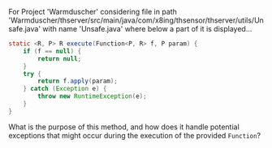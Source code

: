 For Project 'Warmduscher' considering file in path 'Warmduscher/thserver/src/main/java/com/x8ing/thsensor/thserver/utils/Unsafe.java' with name 'Unsafe.java' where below a part of it is displayed... 

```java
static <R, P> R execute(Function<P, R> f, P param) {
    if (f == null) {
        return null;
    }
    try {
        return f.apply(param);
    } catch (Exception e) {
        throw new RuntimeException(e);
    }
}
```

What is the purpose of this method, and how does it handle potential exceptions that might occur during the execution of the provided `Function`?